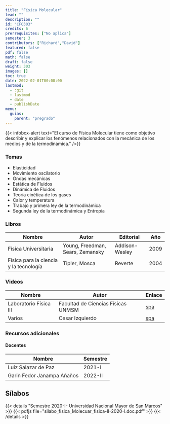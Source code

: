 ```yaml
---
title: "Física Molecular"
lead: ""
description: ""
id: "CFO303"
credits: 6
prerrequisites: ["No aplica"]
semester: 3
contributors: ["Richard","David"]
featured: false
pdf: false
math: false
draft: false
weight: 303
images: []
toc: true
date: 2022-02-01T00:00:00
lastmod:
  - :git
  - lastmod
  - date
  - publishDate
menu:
  guias:
    parent: "pregrado"
---
```


{{< infobox-alert text="El curso de Física Molecular tiene como objetivo describir y explicar los fenómenos relacionados con la mecánica de los medios y de la termodinámica." />}}

### Temas

- Elasticidad
- Movimiento oscilatorio
- Ondas mecánicas
- Estática de Fluidos
- Dinámica de Fluidos
- Teoría cinética de los gases
- Calor y temperatura
- Trabajo y primera ley de la termodinámica
- Segunda ley de la termodinámica y Entropia

### Libros

| Nombre | Autor | Editorial | Año |
| ------ | ----- | --------- | --- |
| Física Universitaria|Young, Freedman, Sears, Zemansky|Addison-Wesley|2009|
| Física para la ciencia y la tecnología|Tipler, Mosca|Reverte|2004|

### Videos

| Nombre | Autor | Enlace |
| ------ | ----- | ------ |
| Laboratorio Física III | Facultad de Ciencias Físicas UNMSM| [spa](https://www.youtube.com/playlist?list=PLrqABKf9Pw3bFnqmI7M3ReO5DggHsnVeu) |
| Varios | Cesar Izquierdo | [spa](https://www.youtube.com/user/IzquierdoCesar/playlists) |

### Recursos adicionales

#### Docentes

| Nombre | Semestre |
| ------ | -------- |
| Luiz Salazar de Paz | 2021-I |
| Garin Fedor Janampa Añaños | 2022-II |

## Sílabos

{{< details "Semestre 2020-I- Universidad Nacional Mayor de San Marcos" >}}
{{< pdfjs file="silabo_fisica_Molecuar_fisica-II-2020-I.doc.pdf" >}}
{{< /details >}}
